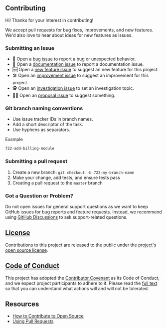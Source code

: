 ## Contributing

Hi! Thanks for your interest in contributing!

We accept pull requests for bug fixes, improvements, and new features. We'd also love to hear about ideas for new features as issues.

### Submitting an Issue

* 🐛 Open a [bug issue](https://github.com/Ruben-Arushanyan/lox-lava/issues/new?assignees=ruben-arushanyan&labels=bug&template=bug.md&title=) to report a bug or unexpected behavior.
* 📃 Open a [documentation issue](https://github.com/Ruben-Arushanyan/lox-lava/issues/new?assignees=ruben-arushanyan&labels=documentation&template=documentation.md&title=) to report a documentation issue.
* 🆕 Open a [new feature issue](https://github.com/Ruben-Arushanyan/lox-lava/issues/new?assignees=ruben-arushanyan&labels=new+feature&template=feature.md&title=) to suggest an new feature for this project.
* 🛠️ Open an [improvement issue](https://github.com/Ruben-Arushanyan/lox-lava/issues/new?assignees=ruben-arushanyan&labels=improvement&template=improvement.md&title=) to suggest an improvement for this project.
* 🕵 Open an [investigation issue](https://github.com/Ruben-Arushanyan/lox-lava/issues/new?assignees=ruben-arushanyan&labels=investigation&template=investigation.md&title=) to set an investigation topic.
* 🤌🏼 Open an [proposal issue](https://github.com/Ruben-Arushanyan/lox-lava/issues/new?assignees=ruben-arushanyan&labels=proposal&template=proposal.md&title=) to suggest something.

### Git branch naming conventions

- Use issue tracker IDs in branch names.
- Add a short descriptor of the task.
- Use hyphens as separators.

Example
```bash
722-add-billing-module
```
### Submitting a pull request

1. Create a new branch: `git checkout -b 722-my-branch-name`
1. Make your change, add tests, and ensure tests pass
1. Creating a pull request to the `master` branch

### Got a Question or Problem?

Do not open issues for general support questions as we want to keep GitHub issues for bug reports and feature requests. Instead, we recommend using [GitHub Discussions](https://github.com/Ruben-Arushanyan/lox-lava/discussions) to ask support-related questions.

## [License](https://github.com/Ruben-Arushanyan/lox-lava/blob/master/LICENSE)

Contributions to this project are released to the public under the [project's open source license](https://github.com/Ruben-Arushanyan/lox-lava/blob/master/LICENSE).

## [Code of Conduct](https://github.com/Ruben-Arushanyan/lox-lava/blob/master/CODE_OF_CONDUCT.md)

This project has adopted the [Contributor Covenant](https://www.contributor-covenant.org) as its Code of Conduct, and we expect project participants to adhere to it. Please read the [full text](https://github.com/Ruben-Arushanyan/lox-lava/blob/master/CODE_OF_CONDUCT.md) so that you can understand what actions will and will not be tolerated.

## Resources

- [How to Contribute to Open Source](https://opensource.guide/how-to-contribute/)
- [Using Pull Requests](https://docs.github.com/en/free-pro-team@latest/github/collaborating-with-issues-and-pull-requests/about-pull-requests)
